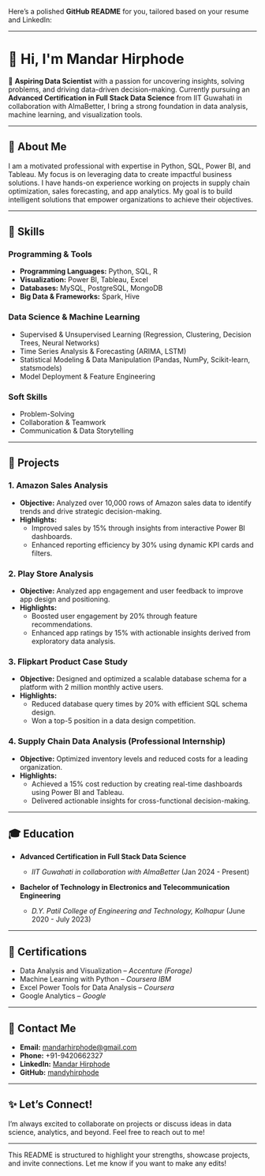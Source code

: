 Here’s a polished **GitHub README** for you, tailored based on your resume and LinkedIn:

---

# 👋 Hi, I'm Mandar Hirphode  

🚀 **Aspiring Data Scientist** with a passion for uncovering insights, solving problems, and driving data-driven decision-making. Currently pursuing an **Advanced Certification in Full Stack Data Science** from IIT Guwahati in collaboration with AlmaBetter, I bring a strong foundation in data analysis, machine learning, and visualization tools.  

---

## 🌟 **About Me**  

I am a motivated professional with expertise in Python, SQL, Power BI, and Tableau. My focus is on leveraging data to create impactful business solutions. I have hands-on experience working on projects in supply chain optimization, sales forecasting, and app analytics. My goal is to build intelligent solutions that empower organizations to achieve their objectives.

---

## 🔧 **Skills**  

### **Programming & Tools**  
- **Programming Languages:** Python, SQL, R  
- **Visualization:** Power BI, Tableau, Excel  
- **Databases:** MySQL, PostgreSQL, MongoDB  
- **Big Data & Frameworks:** Spark, Hive  

### **Data Science & Machine Learning**  
- Supervised & Unsupervised Learning (Regression, Clustering, Decision Trees, Neural Networks)  
- Time Series Analysis & Forecasting (ARIMA, LSTM)  
- Statistical Modeling & Data Manipulation (Pandas, NumPy, Scikit-learn, statsmodels)  
- Model Deployment & Feature Engineering  

### **Soft Skills**  
- Problem-Solving  
- Collaboration & Teamwork  
- Communication & Data Storytelling  

---

## 🧠 **Projects**  

### 1. **Amazon Sales Analysis**  
- **Objective:** Analyzed over 10,000 rows of Amazon sales data to identify trends and drive strategic decision-making.  
- **Highlights:**  
  - Improved sales by 15% through insights from interactive Power BI dashboards.  
  - Enhanced reporting efficiency by 30% using dynamic KPI cards and filters.  

### 2. **Play Store Analysis**  
- **Objective:** Analyzed app engagement and user feedback to improve app design and positioning.  
- **Highlights:**  
  - Boosted user engagement by 20% through feature recommendations.  
  - Enhanced app ratings by 15% with actionable insights derived from exploratory data analysis.  

### 3. **Flipkart Product Case Study**  
- **Objective:** Designed and optimized a scalable database schema for a platform with 2 million monthly active users.  
- **Highlights:**  
  - Reduced database query times by 20% with efficient SQL schema design.  
  - Won a top-5 position in a data design competition.  

### 4. **Supply Chain Data Analysis** (Professional Internship)  
- **Objective:** Optimized inventory levels and reduced costs for a leading organization.  
- **Highlights:**  
  - Achieved a 15% cost reduction by creating real-time dashboards using Power BI and Tableau.  
  - Delivered actionable insights for cross-functional decision-making.  

---

## 🎓 **Education**  

- **Advanced Certification in Full Stack Data Science**  
  - *IIT Guwahati in collaboration with AlmaBetter* (Jan 2024 - Present)  

- **Bachelor of Technology in Electronics and Telecommunication Engineering**  
  - *D.Y. Patil College of Engineering and Technology, Kolhapur* (June 2020 - July 2023)  

---

## 📜 **Certifications**  

- Data Analysis and Visualization – *Accenture (Forage)*  
- Machine Learning with Python – *Coursera IBM*  
- Excel Power Tools for Data Analysis – *Coursera*  
- Google Analytics – *Google*  

---

## 🌟 **Contact Me**  

- **Email:** mandarhirphode@gmail.com  
- **Phone:** +91-9420662327  
- **LinkedIn:** [Mandar Hirphode](https://www.linkedin.com/in/mandar-hirphode)  
- **GitHub:** [mandyhirphode](https://github.com/mandyhirphode)  

---

## ✨ **Let’s Connect!**  
I’m always excited to collaborate on projects or discuss ideas in data science, analytics, and beyond. Feel free to reach out to me!

---

This README is structured to highlight your strengths, showcase projects, and invite connections. Let me know if you want to make any edits!
